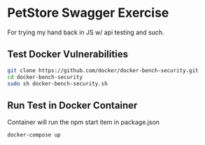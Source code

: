 # PetStore Swagger Exercise #

For trying my hand back in JS w/ api testing and such.

## Test Docker Vulnerabilities ##

```bash
git clone https://github.com/docker/docker-bench-security.git
cd docker-bench-security
sudo sh docker-bench-security.sh
```

## Run Test in Docker Container ##

Container will run the npm start item in package.json

```bash
docker-compose up
```
